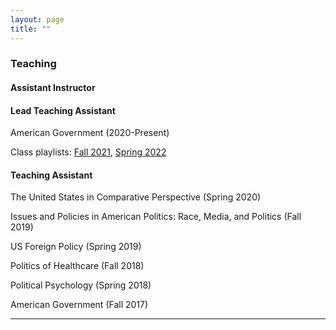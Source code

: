 ```yaml
---
layout: page
title: ""
---
```


### Teaching

#### Assistant Instructor


#### Lead Teaching Assistant

American Government (2020-Present)

Class playlists: [Fall 2021](https://open.spotify.com/playlist/1xaa1gmVmsWWJdgVrD9CDH?si=9c403c2be6f147fa), [Spring 2022](https://open.spotify.com/playlist/3fKSzgWlawofDDjiYHkgkc?si=e5f81f16708b45f6)

#### Teaching Assistant

The United States in Comparative Perspective (Spring 2020)

Issues and Policies in American Politics: Race, Media, and Politics (Fall 2019)

US Foreign Policy (Spring 2019)

Politics of Healthcare (Fall 2018)

Political Psychology (Spring 2018)

American Government (Fall 2017)

---
